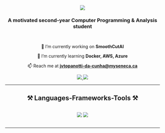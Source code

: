 <h1 align="center">
    <img src="https://readme-typing-svg.herokuapp.com/?font=Righteous&size=35&center=true&vCenter=true&width=500&height=70&duration=4000&lines=Hi+There!+👋;+I'm+Joao+Cunha!;" />
</h1>

<h3 align="center">A motivated second-year Computer Programming & Analysis student</h3>

<br/>

<div align="center">
 
 🔭 I’m currently working on **SmoothCutAI**
 
 🌱 I’m currently learning **Docker, AWS, Azure**

📫 Reach me at **jvtopanotti-da-cunha@myseneca.ca**

 </div>
 
<div align="center"> 
  <a href="https://www.linkedin.com/in/joaovitortc/" target="_blank">
    <img src="https://img.shields.io/badge/LinkedIn-0077B5?style=for-the-badge&logo=linkedin&logoColor=white" target="_blank" />
  </a>
  <a href="https://joaocunha.onrender.com" target="_blank">
     <img src="https://img.shields.io/badge/Portfolio-FF5722?style=for-the-badge&logo=todoist&logoColor=white" target="_blank" /> <!-- sqlite, safari, google-chrome are other good icon options -->
  </a>
</div>

 <hr/>
 
<h2 align="center">⚒️ Languages-Frameworks-Tools ⚒️</h2>
<br/>
<div align="center">
    <img src="https://skillicons.dev/icons?i=react,bootstrap,mui,html,css,vscode,github,figma,tailwind,git,solidity" />
    <img src="https://skillicons.dev/icons?i=nodejs,python,javascript,typescript,express,mongodb,c,cpp,nextjs,mysql,dynamodb" /><br>
</div>

<br/>
<hr/>

